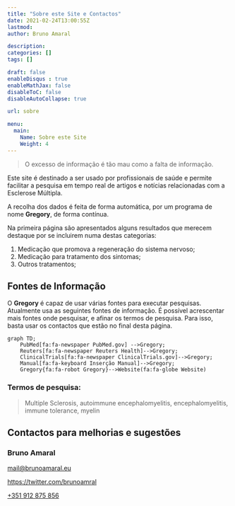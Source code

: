 ```yaml
---
title: "Sobre este Site e Contactos"
date: 2021-02-24T13:00:55Z
lastmod: 
author: Bruno Amaral

description: 
categories: []
tags: []

draft: false
enableDisqus : true
enableMathJax: false
disableToC: false
disableAutoCollapse: true

url: sobre

menu:
  main:
    Name: Sobre este Site
    Weight: 4
---
```


> O excesso de informação é tão mau como a falta de informação.

Este site é destinado a ser usado por profissionais de saúde e permite facilitar a pesquisa em tempo real de artigos e notícias relacionadas com a Esclerose Múltipla.

A recolha dos dados é feita de forma automática, por um programa de nome **Gregory**, de forma contínua.

Na primeira página são apresentados alguns resultados que merecem destaque por se incluirem numa destas categorias:

1. Medicação que promova a regeneração do sistema nervoso;
2. Medicação para tratamento dos sintomas;
3. Outros tratamentos;

## Fontes de Informação

O **Gregory** é capaz de usar várias fontes para executar pesquisas. Atualmente usa as seguintes fontes de informação. É possível acrescentar mais fontes onde pesquisar, e afinar os termos de pesquisa. Para isso, basta usar os contactos que estão no final desta página.

```mermaid
graph TD;
    PubMed[fa:fa-newspaper PubMed.gov] -->Gregory;
    Reuters[fa:fa-newspaper Reuters Health]-->Gregory;
    ClinicalTrials[fa:fa-newspaper ClinicalTrials.gov]-->Gregory;
    Manual[fa:fa-keyboard Inserção Manual]-->Gregory;
    Gregory{fa:fa-robot Gregory}-->Website(fa:fa-globe Website)
```

### Termos de pesquisa:

> Multiple Sclerosis, autoimmune encephalomyelitis, encephalomyelitis, immune tolerance, myelin

## Contactos para melhorias e sugestões

### Bruno Amaral    
mail@brunoamaral.eu

https://twitter.com/brunoamral     

[+351 912 875 856](tel:+351912875856)
